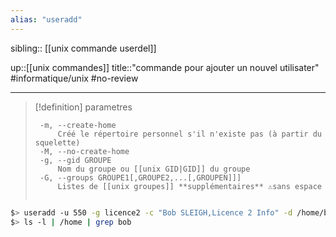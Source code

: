```yaml
---
alias: "useradd"
---
```

sibling:: [[unix commande userdel]]

up::[[unix commandes]]
title::"commande pour ajouter un nouvel utilisater"
#informatique/unix #no-review 

----

> [!definition] parametres
> ```
>  -m, --create-home
>      Créé le répertoire personnel s'il n'existe pas (à partir du squelette)
>  -M, --no-create-home
>  -g, --gid GROUPE
>      Nom du groupe ou [[unix GID|GID]] du groupe
>  -G, --groups GROUPE1[,GROUPE2,...[,GROUPEN]]]
>      Listes de [[unix groupes]] **supplémentaires** ⚠️sans espace
>      
> ```

```bash
$> useradd -u 550 -g licence2 -c "Bob SLEIGH,Licence 2 Info" -d /home/bob -m -s /bin/bash bob
$> ls -l | /home | grep bob
```


